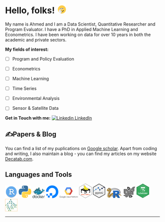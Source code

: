 
# Hello, folks! <img src="./logos/bye-smile.gif" width="30px">

My name is Ahmed and I am a Data Scientist, Quantitative Researcher and Program Evaluator. 
I have a PhD in Applied Machine Learning and Econometrics. I have been working on data for over 10 years in both the academic and private sectors. 


**My fields of interest:**
- [ ] Program and Policy Evaluation
- [ ] Econometrics
- [ ] Machine Learning
- [ ] Time Series
- [ ] Environmental Analysis
- [ ] Sensor & Satellite Data


**Get in Touch with me:**
[![Linkedin](https://i.stack.imgur.com/gVE0j.png) LinkedIn](https://www.linkedin.com/in/ahmedt-h/)
&nbsp;


## &#x270d;Papers & Blog

You can find a list of my puplications on [Google scholar](https://scholar.google.com/citations?user=uE11zZAAAAAJ&hl=en). Apart from coding and writing, I also maintain a blog - you can find my articles on my website [Decatab.com](https://www.decatab.com).


## Languages and Tools
<p float="left">
<img src="./logos/rstudio.png" width="8%" />
<img src="./logos/python_logo.png" width="8%" />
<img src="./logos/docker.png" width="8%" />
<img src="./logos/do.png" width="8%" /> 
<img src="./logos/gcp.png" width="12%" />   
<img src="./logos/dt.png" width="8%" />
<img src="./logos/ggplot2.png" width="8%" />
<img src="./logos/reticulated_python.png" width="10%" />
<img src="./logos/grf_logo.png" width="8%" />
<img src="./logos/lubridate.png" width="8%" />
<img src="./logos/rf.png" width="8%" />
</p>


---


<!--**athammad/athammad** is a ✨ _special_ ✨ repository because its `README.md` (this file) appears on your GitHub profile.
[![Top Langs](https://github-readme-stats.vercel.app/api/top-langs/?username=athammad&layout=compact)](https://github.com/athammad/github-readme-stats)

Here are some ideas to get you started:

- 🔭 I’m currently working on ...
- 🌱 I’m currently learning ...
- 👯 I’m looking to collaborate on ...
- 🤔 I’m looking for help with ...
- 💬 Ask me about ...
- 📫 How to reach me: ...
- 😄 Pronouns: ...
- ⚡ Fun fact: ...
-->
